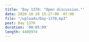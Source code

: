 ```yaml
---
title: 'Day 1370: "Open discussion."'
date: 2020-10-20 15:27:00 -07:00
file: "/uploads/Day-1370.mp3"
post: Day 1370
duration: '00:05:09'
length: 4408974
---
```


